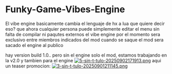 # Funky-Game-Vibes-Engine

El vibe engine basicamente cambia el lenguaje de hx a lua
que quiere decir eso?
que ahora cualquier persona puede simplemente editar el menu sin falta de compilar ni paqutes externos
el vibe engine por el momento sera exclusivo entre miembros indicados del mod
cuando se saque el mod sera sacado el engine al publico

hay version build 1.0.. pero sin el engine solo el mod, estamos trabajando en la v2.0 y tambien para el engine
[![5-sin-t-tulo-20250902171913.png](https://i.postimg.cc/d3rBCzmz/5-sin-t-tulo-20250902171913.png)](https://postimg.cc/p5VzbcSZ)
aqui un teaser promocion:
[![3-sin-t-tulo-20250901211145.png](https://i.postimg.cc/X72Z8sHh/3-sin-t-tulo-20250901211145.png)](https://postimg.cc/gnZkcHPq)
